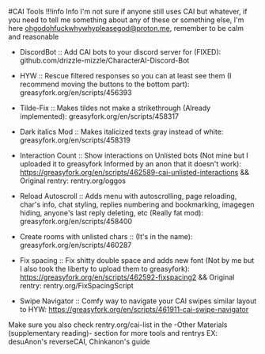 #CAI Tools
!!!info Info
	I'm not sure if anyone still uses CAI but whatever, if you need to tell me something about any of these or something else, I'm here ohgodohfuckwhywhypleasegod@proton.me, remember to be calm and reasonable 


- DiscordBot :: Add CAI bots to your discord server for (FIXED): github.com/drizzle-mizzle/CharacterAI-Discord-Bot

- HYW :: Rescue filtered responses so you can at least see them (I recommend moving the buttons to the bottom part): greasyfork.org/en/scripts/456393

- Tilde-Fix :: Makes tildes not make a strikethrough (Already implemented): greasyfork.org/en/scripts/458317

- Dark italics Mod :: Makes italicized texts gray instead of white: greasyfork.org/en/scripts/458319

- Interaction Count :: Show interactions on Unlisted bots (Not mine but I uploaded it to greasyfork Informed by an anon that it doesn't work): https://greasyfork.org/en/scripts/462589-cai-unlisted-interactions && Original rentry: rentry.org/oggos

- Reload Autoscroll :: Adds menu with autoscrolling, page reloading, char's info, chat styling, replies numbering and bookmarking, imagegen hiding, anyone's last reply deleting, etc (Really fat mod): greasyfork.org/en/scripts/458400

- Create rooms with unlisted chars :: (It's in the name): greasyfork.org/en/scripts/460287

- Fix spacing :: Fix shitty double space and adds new font (Not by me but I also took the liberty to upload them to greasyfork): https://greasyfork.org/en/scripts/462592-fixspacing2 && Original rentry: rentry.org/FixSpacingScript

- Swipe Navigator :: Comfy way to navigate your CAI swipes similar layout to HYW: https://greasyfork.org/en/scripts/461911-cai-swipe-navigator

Make sure you also check rentry.org/cai-list in the -Other Materials (supplementary reading)- section for more tools and rentrys EX: desuAnon's reverseCAI, Chinkanon's guide
